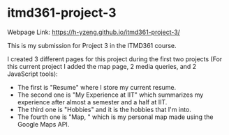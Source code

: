 # itmd361-project-3

Webpage Link: https://h-yzeng.github.io/itmd361-project-3/

This is my submission for Project 3 in the ITMD361 course.

I created 3 different pages for this project during the first two projects (For this current project I added the map page, 2 media queries, and 2 JavaScript tools):
- The first is "Resume" where I store my current resume.
- The second one is "My Experience at IIT" which summarizes my experience after almost a semester and a half at IIT.
- The third one is "Hobbies" and it is the hobbies that I'm into.
- The fourth one is "Map, " which is my personal map made using the Google Maps API.
